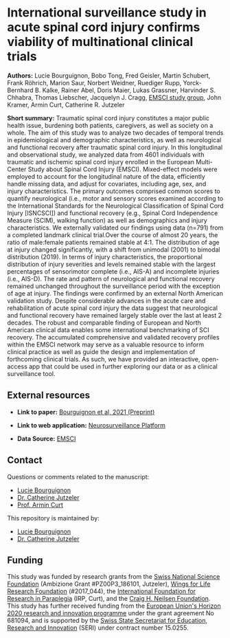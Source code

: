 # International surveillance study in acute spinal cord injury confirms viability of multinational clinical trials

**Authors:** Lucie Bourguignon, Bobo Tong, Fred Geisler, Martin Schubert, Frank Röhrich, Marion Saur, Norbert Weidner, Ruediger Rupp, Yorck-Bernhard B. Kalke, Rainer Abel, Doris Maier, Lukas Grassner, Harvinder S. Chhabra, Thomas Liebscher, Jacquelyn J. Cragg, [EMSCI study group](https://www.emsci.org/index.php/members), John Kramer, Armin Curt, Catherine R. Jutzeler

**Short summary:** Traumatic spinal cord injury constitutes a major public health issue, burdening both patients, caregivers, as well as society on a whole. The aim of this study was to analyze two decades of temporal trends in epidemiological and demographic characteristics, as well as neurological and functional recovery after traumatic spinal cord injury. In this longitudinal and observational study, we analyzed data from 4601 individuals with traumatic and ischemic spinal cord injury enrolled in the European Multi-Center Study about Spinal Cord Injury (EMSCI). Mixed-effect models were employed to account for the longitudinal nature of the data, efficiently handle missing data, and adjust for covariates, including age, sex, and injury characteristics. The primary outcomes comprised common scores to quantify neurological (i.e., motor and sensory scores examined according to the International Standards for the Neurological Classification of Spinal Cord Injury [ISNCSCI]) and functional recovery (e.g., Spinal Cord Independence Measure (SCIM), walking function) as well as demographics and injury characteristics. We externally validated our findings using data (n=791) from a completed landmark clinical trial.Over the course of almost 20 years, the ratio of male:female patients remained stable at 4:1. The distribution of age at injury changed significantly, with a shift from unimodal (2001) to bimodal distribution (2019). In terms of injury characteristics, the proportional distribution of injury severities and levels remained stable with the largest percentages of sensorimotor complete (i.e., AIS-A) and incomplete injuries (i.e., AIS-D). The rate and pattern of neurological and functional recovery remained unchanged throughout the surveillance period with the exception of age at injury. The findings were confirmed by an external North American validation study. Despite considerable advances in the acute care and rehabilitation of acute spinal cord injury the data suggest that neurological and functional recovery have remained largely stable over the last at least 2 decades. The robust and comparable finding of European and North American clinical data enables some international benchmarking of SCI recovery. The accumulated comprehensive and validated recovery profiles within the EMSCI network may serve as a valuable resource to inform clinical practice as well as guide the design and implementation of forthcoming clinical trials. As such, we have provided an interactive, open-access app that could be used in further exploring our data or as a clinical surveillance tool. 

## External resources

* **Link to paper:** [Bourguignon et al, 2021 (Preprint)](https://www.google.com/)

* **Link to web application:** [Neurosurveillance Platform](https://jutzelec.shinyapps.io/neurosurveillance/)

* **Data Source:** [EMSCI](https://www.emsci.org/)

## Contact
Questions or comments related to the manuscript:
* [Lucie Bourguignon](mailto:lucie.Bourguignon@hest.ethz.ch?subject=[GitHub]%20Source%20Han%20Sans)
* [Dr. Catherine Jutzeler](mailto:catherine.jutzeler@hest.ethz.ch?subject=[GitHub]%20Source%20Han%20Sans)
* [Prof. Armin Curt](mailto:armin.curt@balgrist.ch?subject=[GitHub]%20Source%20Han%20Sans)

This repository is maintained by:
* [Lucie Bourguignon](https://github.com/lbourguignon)
* [Dr. Catherine Jutzeler](https://github.com/jutzca)

## Funding

This study was funded by research grants from the [Swiss National Science Foundation](http://www.snf.ch/en/Pages/default.aspx) (Ambizione Grant #PZ00P3_186101, Jutzeler), [Wings for Life Research Foundation](https://www.wingsforlife.com/en/research/blood-biomarkers-to-predict-outcome-after-spinal-cord-injury-a-precision-medicine-approach-3486/) (#2017_044), the [International Foundation for Research in Paraplegia](https://www.irp.ch/en/foundation/) (IRP, Curt), and the [Craig H. Neilsen Foundation](https://chnfoundation.org/). This study has further received funding from the [European Union's Horizon 2020 research and innovation programme](https://ec.europa.eu/programmes/horizon2020/en) under the grant agreement No 681094, and is supported by the [Swiss State Secretariat for Education, Research and Innovation](https://www.sbfi.admin.ch/sbfi/en/home.html) (SERI) under contract number 15.0255. 



